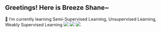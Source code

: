 ## Greetings! Here is Breeze Shane~ 

🌱 I’m currently learning Semi-Supervised Learning, Unsupervised Learning, Weakly Supervised Learning
![](https://visitor-badge.glitch.me/badge?page_id=BreezeShane.readme)
[![](https://img.shields.io/badge/OS-Arch%20Linux-33aadd?style=flat-square&logo=arch-linux&logoColor=ffffff)](https://www.archlinux.org/)
[![](https://img.shields.io/badge/-C++-007396?style=flat-square&logo=java&logoColor=ffffff)](https://reactjs.org/)
<!--
**BreezeShane/BreezeShane** is a ✨ _special_ ✨ repository because its `README.md` (this file) appears on your GitHub profile.

Here are some ideas to get you started:

- 🔭 I’m currently working on ...
- 🌱 I’m currently learning ...
- 👯 I’m looking to collaborate on ...
- 🤔 I’m looking for help with ...
- 💬 Ask me about ...
- 📫 How to reach me: ...
- 😄 Pronouns: ...
- ⚡ Fun fact: ...
-->

